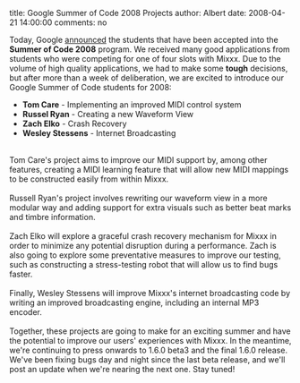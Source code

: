 title: Google Summer of Code 2008 Projects
author: Albert
date: 2008-04-21 14:00:00
comments: no

Today, Google <a href="http://code.google.com/soc/2008/">announced</a>
 the students that have been accepted into the <span style="font-weight: bold;">Summer of Code 2008</span>
 program. We received many good applications from students who were competing for one of four slots with Mixxx. Due to the volume of high quality applications, we had to make some <span style="font-weight: bold;">tough</span>
 decisions, but after more than a week of deliberation, we are excited to introduce our Google Summer of Code students for 2008:<br />
<ul><li><span style="font-weight: bold;">Tom Care</span>
 - Implementing an improved MIDI control system</li>
<li><span style="font-weight: bold;">Russel Ryan</span>
 - Creating a new Waveform View</li>
<li><span style="font-weight: bold;">Zach Elko</span>
 - Crash Recovery</li>
<li><span style="font-weight: bold;">Wesley Stessens</span>
 - Internet Broadcasting</li>
<br />
</ul>
Tom Care's project aims to improve our MIDI support by, among other features, creating a MIDI learning feature that will allow new MIDI mappings to be constructed easily from within Mixxx. <br />
<br />
Russell Ryan's project involves rewriting our waveform view in a more modular way and adding support for extra visuals such as better beat marks and timbre information. <br />
<br />
Zach Elko will explore a graceful crash recovery mechanism for Mixxx in order to minimize any potential disruption during a performance. Zach is also going to explore some preventative measures to improve our testing, such as constructing a stress-testing robot that will allow us to find bugs faster.<br />
<br />
Finally, Wesley Stessens will improve Mixxx's internet broadcasting code by writing an improved broadcasting engine, including an internal MP3 encoder. <br />
<br />
Together, these projects are going to make for an exciting summer and have the potential to improve our users' experiences with Mixxx. In the meantime, we're continuing to press onwards to 1.6.0 beta3 and the final 1.6.0 release. We've been fixing bugs day and night since the last beta release, and we'll post an update when we're nearing the next one. Stay tuned!
